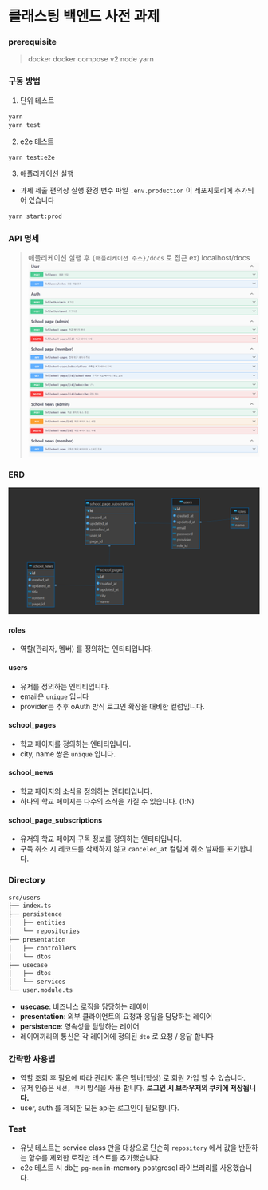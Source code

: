 # 클래스팅 백엔드 사전 과제

### prerequisite

> docker
> docker compose v2
> node
> yarn

### 구동 방법

1. 단위 테스트

```bash
yarn
yarn test
```

2. e2e 테스트

```bash
yarn test:e2e
```

3. 애플리케이션 실행

- 과제 제출 편의상 실행 환경 변수 파일 `.env.production` 이 레포지토리에 추가되어 있습니다

```bash
yarn start:prod
```

### API 명세

> 애플리케이션 실행 후 `{애플리케이션 주소}/docs` 로 접근 ex) localhost/docs
> ![api](./docs/images/api-doc.png)

### ERD

![ERD](./docs/images/ERD.png)

#### roles

- 역할(관리자, 멤버) 를 정의하는 엔티티입니다.

#### users

- 유저를 정의하는 엔티티입니다.
- email은 `unique` 입니다
- provider는 추후 oAuth 방식 로그인 확장을 대비한 컬럼입니다.

#### school_pages

- 학교 페이지를 정의하는 엔티티입니다.
- city, name 쌍은 `unique` 입니다.

#### school_news

- 학교 페이지의 소식을 정의하는 엔티티입니다.
- 하나의 학교 페이지는 다수의 소식을 가질 수 있습니다. (1:N)

#### school_page_subscriptions

- 유저의 학교 페이지 구독 정보를 정의하는 엔티티입니다.
- 구독 취소 시 레코드를 삭제하지 않고 `canceled_at` 컬럼에 취소 날짜를 표기합니다.

### Directory

```bash
src/users
├── index.ts
├── persistence
│   ├── entities
│   └── repositories
├── presentation
│   ├── controllers
│   └── dtos
├── usecase
│   ├── dtos
│   └── services
└── user.module.ts
```

- **usecase**: 비즈니스 로직을 담당하는 레이어
- **presentation**: 외부 클라이언트의 요청과 응답을 담당하는 레이어
- **persistence**: 영속성을 담당하는 레이어
- 레이어끼리의 통신은 각 레이어에 정의된 `dto` 로 요청 / 응답 합니다

### 간략한 사용법

- 역할 조회 후 필요에 따라 관리자 혹은 멤버(학생) 로 회원 가입 할 수 있습니다.
- 유저 인증은 `세션, 쿠키` 방식을 사용 합니다. **로그인 시 브라우저의 쿠키에 저장됩니다.**
- user, auth 를 제외한 모든 api는 로그인이 필요합니다.

### Test

- 유닛 테스트는 service class 만을 대상으로 단순히 `repository` 에서 값을 반환하는 함수를 제외한 로직만 테스트를 추가했습니다.
- e2e 테스트 시 db는 `pg-mem` in-memory postgresql 라이브러리를 사용했습니다.
